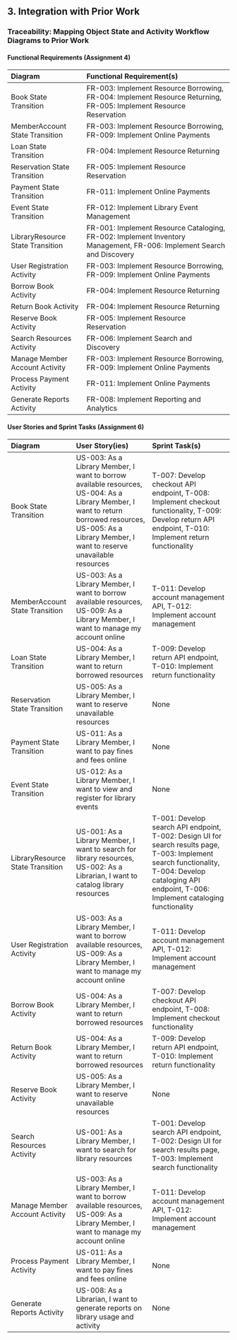 ##   3.  Integration with Prior Work

 ###   Traceability: Mapping Object State and Activity Workflow Diagrams to Prior Work

 ####   Functional Requirements (Assignment 4)

 | Diagram | Functional Requirement(s) |
 | :------ | :--------------------------- |
 | Book State Transition | FR-003: Implement Resource Borrowing, FR-004: Implement Resource Returning, FR-005: Implement Resource Reservation |
 | MemberAccount State Transition | FR-003: Implement Resource Borrowing, FR-009: Implement Online Payments |
 | Loan State Transition | FR-004: Implement Resource Returning |
 | Reservation State Transition | FR-005: Implement Resource Reservation |
 | Payment State Transition | FR-011: Implement Online Payments |
 | Event State Transition | FR-012: Implement Library Event Management |
 | LibraryResource State Transition | FR-001: Implement Resource Cataloging, FR-002: Implement Inventory Management, FR-006: Implement Search and Discovery |
 | User Registration Activity | FR-003: Implement Resource Borrowing, FR-009: Implement Online Payments |
 | Borrow Book Activity | FR-004: Implement Resource Returning |
 | Return Book Activity | FR-004: Implement Resource Returning |
 | Reserve Book Activity | FR-005: Implement Resource Reservation |
 | Search Resources Activity | FR-006: Implement Search and Discovery |
 | Manage Member Account Activity | FR-003: Implement Resource Borrowing, FR-009: Implement Online Payments |
 | Process Payment Activity | FR-011: Implement Online Payments |
 | Generate Reports Activity | FR-008: Implement Reporting and Analytics |

 ####   User Stories and Sprint Tasks (Assignment 6)

 | Diagram | User Story(ies) | Sprint Task(s) |
 | :----------------------------- | :--------------- | :------------- |
 | Book State Transition | US-003: As a Library Member, I want to borrow available resources, US-004: As a Library Member, I want to return borrowed resources, US-005: As a Library Member, I want to reserve unavailable resources | T-007: Develop checkout API endpoint, T-008: Implement checkout functionality, T-009: Develop return API endpoint, T-010: Implement return functionality |
 | MemberAccount State Transition | US-003: As a Library Member, I want to borrow available resources, US-009: As a Library Member, I want to manage my account online | T-011: Develop account management API, T-012: Implement account management |
 | Loan State Transition | US-004: As a Library Member, I want to return borrowed resources | T-009: Develop return API endpoint, T-010: Implement return functionality |
 | Reservation State Transition | US-005: As a Library Member, I want to reserve unavailable resources | None |
 | Payment State Transition | US-011: As a Library Member, I want to pay fines and fees online | None |
 | Event State Transition | US-012: As a Library Member, I want to view and register for library events | None |
 | LibraryResource State Transition | US-001: As a Library Member, I want to search for library resources, US-002: As a Librarian, I want to catalog library resources | T-001: Develop search API endpoint, T-002: Design UI for search results page, T-003: Implement search functionality, T-004: Develop cataloging API endpoint, T-006: Implement cataloging functionality |
 | User Registration Activity | US-003: As a Library Member, I want to borrow available resources, US-009: As a Library Member, I want to manage my account online | T-011: Develop account management API, T-012: Implement account management |
 | Borrow Book Activity | US-004: As a Library Member, I want to return borrowed resources | T-007: Develop checkout API endpoint, T-008: Implement checkout functionality |
 | Return Book Activity | US-004: As a Library Member, I want to return borrowed resources | T-009: Develop return API endpoint, T-010: Implement return functionality |
 | Reserve Book Activity | US-005: As a Library Member, I want to reserve unavailable resources | None |
 | Search Resources Activity | US-001: As a Library Member, I want to search for library resources | T-001: Develop search API endpoint, T-002: Design UI for search results page, T-003: Implement search functionality |
 | Manage Member Account Activity | US-003: As a Library Member, I want to borrow available resources, US-009: As a Library Member, I want to manage my account online | T-011: Develop account management API, T-012: Implement account management |
 | Process Payment Activity | US-011: As a Library Member, I want to pay fines and fees online | None |
 | Generate Reports Activity | US-008: As a Librarian, I want to generate reports on library usage and activity | None |
